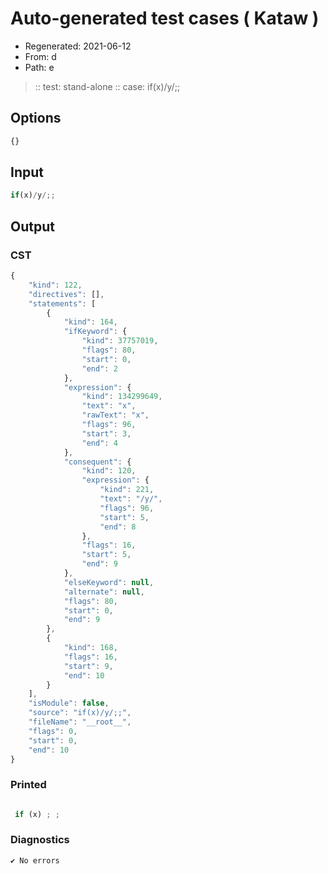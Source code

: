 # Auto-generated test cases ( Kataw )
- Regenerated: 2021-06-12
- From: d
- Path: e
> :: test: stand-alone
> :: case: if(x)/y/;;
## Options

`````js
{}
`````
## Input

`````js
if(x)/y/;;
`````
## Output

### CST

```javascript
{
    "kind": 122,
    "directives": [],
    "statements": [
        {
            "kind": 164,
            "ifKeyword": {
                "kind": 37757019,
                "flags": 80,
                "start": 0,
                "end": 2
            },
            "expression": {
                "kind": 134299649,
                "text": "x",
                "rawText": "x",
                "flags": 96,
                "start": 3,
                "end": 4
            },
            "consequent": {
                "kind": 120,
                "expression": {
                    "kind": 221,
                    "text": "/y/",
                    "flags": 96,
                    "start": 5,
                    "end": 8
                },
                "flags": 16,
                "start": 5,
                "end": 9
            },
            "elseKeyword": null,
            "alternate": null,
            "flags": 80,
            "start": 0,
            "end": 9
        },
        {
            "kind": 168,
            "flags": 16,
            "start": 9,
            "end": 10
        }
    ],
    "isModule": false,
    "source": "if(x)/y/;;",
    "fileName": "__root__",
    "flags": 0,
    "start": 0,
    "end": 10
}
```

### Printed

```javascript

 if (x) ; ; 
```

### Diagnostics

```javascript
✔ No errors
```

